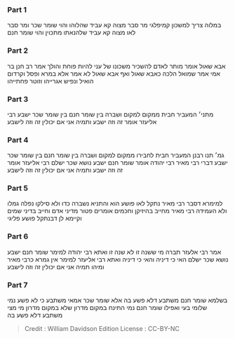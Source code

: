 
### Part 1
במלוה צריך למשכון קמיפלגי מר סבר מצוה קא עביד שהלוהו והוי שומר שכר ומר סבר לאו מצוה קא עביד שלהנאתו מתכוין והוי שומר חנם

### Part 2
אבא שאול אומר מותר לאדם להשכיר משכונו של עני להיות פוחת והולך אמר רב חנן בר אמי אמר שמואל הלכה כאבא שאול ואף אבא שאול לא אמר אלא במרא ופסל וקרדום הואיל ונפיש אגרייהו וזוטר פחתייהו

### Part 3
מתני׳ המעביר חבית ממקום למקום ושברה בין שומר חנם בין שומר שכר ישבע רבי אליעזר אומר זה וזה ישבע ותמיה אני אם יכולין זה וזה לישבע

### Part 4
גמ׳ תנו רבנן המעביר חבית לחבירו ממקום למקום ושברה בין שומר חנם בין שומר שכר ישבע דברי רבי מאיר רבי יהודה אומר שומר חנם ישבע נושא שכר ישלם רבי אליעזר אומר זה וזה ישבע ותמיה אני אם יכולין זה וזה לישבע

### Part 5
למימרא דסבר רבי מאיר נתקל לאו פושע הוא והתניא נשברה כדו ולא סילקו נפלה גמלו ולא העמידה רבי מאיר מחייב בהיזיקן וחכמים אומרים פטור מדיני אדם וחייב בדיני שמים וקיימא לן דבנתקל פושע פליגי

### Part 6
אמר רבי אלעזר תברה מי ששנה זו לא שנה זו ואתא רבי יהודה למימר שומר חנם ישבע נושא שכר ישלם האי כי דיניה והאי כי דיניה ואתא רבי אליעזר למימר אין גמרא כרבי מאיר ומיהו תמיה אני אם יכולין זה וזה לישבע

### Part 7
בשלמא שומר חנם משתבע דלא פשע בה אלא שומר שכר אמאי משתבע כי לא פשע נמי שלומי בעי ואפילו שומר חנם נמי התינח במקום מדרון שלא במקום מדרון מי מצי משתבע דלא פשע בה

>Credit : William Davidson Edition
>License : CC-BY-NC